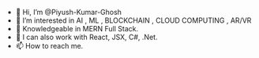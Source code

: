 - 👋 Hi, I’m @Piyush-Kumar-Ghosh
- 👀 I’m interested in AI , ML , BLOCKCHAIN , CLOUD COMPUTING , AR/VR
- 🌱 Knowledgeable in MERN Full Stack.
- 💞️ I can also work with React, JSX, C#, .Net.
- 📫 How to reach me.

<!---
Piyush-Kumar-Ghosh/Piyush-Kumar-Ghosh is a ✨ special ✨ repository because its `README.md` (this file) appears on your GitHub profile.
You can click the Preview link to take a look at your changes.
--->
